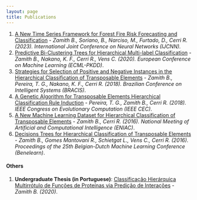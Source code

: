 ```yaml
---
layout: page
title: Publications
---
```


1. [A New Time Series Framework for Forest Fire Risk Forecasting and Classification](https://ieeexplore.ieee.org/document/10191502/) -  *Zamith B., Soriano, B., Narciso, M., Furtado, D., Cerri R. (2023). International Joint Conference on Neural Networks (IJCNN).*
2. [Predictive Bi-Clustering Trees for Hierarchical Multi-label Classification](https://limo.libis.be/primo-explore/fulldisplay?docid=LIRIAS3055838&context=L&vid=Lirias&search_scope=Lirias&tab=default_tab&lang=en_US) - *Zamith B., Nakano, K. F., Cerri R., Vens C. (2020). 
European Conference on Machine Learning (ECML-PKDD)*.
4. [Strategies for Selection of Positive and Negative Instances in the Hierarchical Classification of Transposable Elements](https://ieeexplore.ieee.org/document/8575650) - *Zamith B., Pereira, T. G., Nakano, K. F., Cerri R. (2018). Brazilian Conference on Intelligent Systems (BRACIS)*.
5. [A Genetic Algorithm for Transposable Elements Hierarchical Classification Rule Induction](https://ieeexplore.ieee.org/document/8477642) - *Pereira, T. G., Zamith B., Cerri R. (2018). IEEE Congress on Evolutionary Computation (IEEE CEC)*.
6. [A New Machine Learning Dataset for Hierarchical Classification of Transposable Elements](https://www.cin.ufpe.br/~rbcp/bracis-papers/ENIAC/Sessao%20de%20Posters/A%20New%20Machine%20Learning%20Dataset%20for%20Hierarchical%20Classification%20of%20Transposable%20Elements.pdf) - *Zamith B., Cerri R. (2016). National Meeting of Artificial and Computational Intelligence (ENIAC)*.
7. [Decisions Trees for Hierarchical Classification of Transposable Elements](https://www.kuleuven-kulak.be/benelearn/papers/Benelearn_2016_paper_57.pdf) - *Zamith B., Gomes Mantovani R., Schietgat L., Vens C., Cerri R. (2016). Proceedings of the 25th Belgian-Dutch Machine Learning Conference (Benelearn)*.

#### Others

1. **Undergraduate Thesis (in Portuguese)**: [Classificação Hierárquica Multirrótulo de Funções de Proteínas via Predição de Interações](https://repositorio.ufscar.br/handle/ufscar/15890) - *Zamith B. (2020)*.
